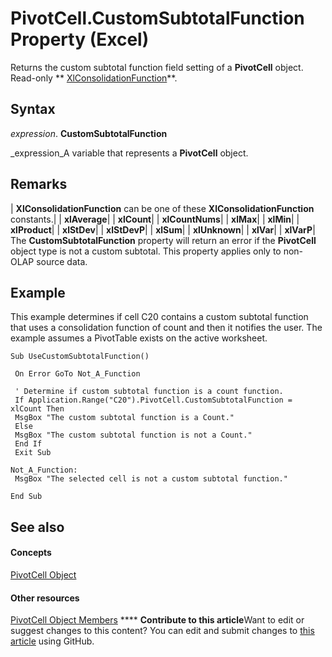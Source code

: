 
# PivotCell.CustomSubtotalFunction Property (Excel)

Returns the custom subtotal function field setting of a  **PivotCell** object. Read-only ** [XlConsolidationFunction](a3d0e4c0-8463-340c-a258-219d49f715d7.md)**.


## Syntax

 _expression_. **CustomSubtotalFunction**

 _expression_A variable that represents a  **PivotCell** object.


## Remarks



| **XlConsolidationFunction** can be one of these **XlConsolidationFunction** constants.|
| **xlAverage**|
| **xlCount**|
| **xlCountNums**|
| **xlMax**|
| **xlMin**|
| **xlProduct**|
| **xlStDev**|
| **xlStDevP**|
| **xlSum**|
| **xlUnknown**|
| **xlVar**|
| **xlVarP**|
The  **CustomSubtotalFunction** property will return an error if the **PivotCell** object type is not a custom subtotal. This property applies only to non-OLAP source data.


## Example

This example determines if cell C20 contains a custom subtotal function that uses a consolidation function of count and then it notifies the user. The example assumes a PivotTable exists on the active worksheet.


```
Sub UseCustomSubtotalFunction() 
 
 On Error GoTo Not_A_Function 
 
 ' Determine if custom subtotal function is a count function. 
 If Application.Range("C20").PivotCell.CustomSubtotalFunction = xlCount Then 
 MsgBox "The custom subtotal function is a Count." 
 Else 
 MsgBox "The custom subtotal function is not a Count." 
 End If 
 Exit Sub 
 
Not_A_Function: 
 MsgBox "The selected cell is not a custom subtotal function." 
 
End Sub
```


## See also


#### Concepts


 [PivotCell Object](76b8a2dc-90ee-7475-d327-d27cb1e92703.md)
#### Other resources


 [PivotCell Object Members](e486cd5d-3f31-29d4-b811-24fc0aed6803.md)
****   **Contribute to this article**Want to edit or suggest changes to this content? You can edit and submit changes to  [this article](https://github.com/jhershey00/VBA_Excel_Test/OpenXMLCon/articles/35c031a2-7ad4-9cbb-c57b-1f529368d307.md) using GitHub.


